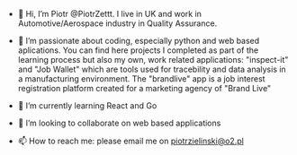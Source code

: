 - 👋 Hi, I’m Piotr @PiotrZettt. I live in UK and work in Automotive/Aerospace industry in Quality Assurance.

- 👀 I’m passionate about coding, especially python and web based aplications. You can find here projects I completed as part of the learning process but also my own, work related applications: "inspect-it" and "Job Wallet" which are tools used for tracebility and data analysis in a manufacturing environment.
The "brandlive" app is a job interest registration platform created for a marketing agency of "Brand Live"
- 🌱 I’m currently learning React and Go
- 💞️ I’m looking to collaborate on web based applications
- 📫 How to reach me: please email me on piotrzielinski@o2.pl

<!---
PiotrZettt/PiotrZettt is a ✨ special ✨ repository because its `README.md` (this file) appears on your GitHub profile.
You can click the Preview link to take a look at your changes.
--->
